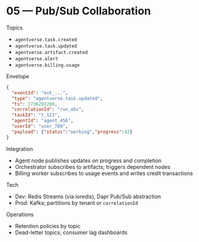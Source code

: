 # 05 — Pub/Sub Collaboration

Topics
- `agentverse.task.created`
- `agentverse.task.updated`
- `agentverse.artifact.created`
- `agentverse.alert`
- `agentverse.billing.usage`

Envelope
```json
{
  "eventId": "evt_...",
  "type": "agentverse.task.updated",
  "ts": 1736293200,
  "correlationId": "run_abc",
  "taskId": "t_123",
  "agentId": "agent_456",
  "userId": "user_789",
  "payload": {"status":"working","progress":42}
}
```

Integration
- Agent node publishes updates on progress and completion
- Orchestrator subscribes to artifacts; triggers dependent nodes
- Billing worker subscribes to usage events and writes credit transactions

Tech
- Dev: Redis Streams (via ioredis), Dapr Pub/Sub abstraction
- Prod: Kafka; partitions by tenant or `correlationId`

Operations
- Retention policies by topic
- Dead-letter topics; consumer lag dashboards